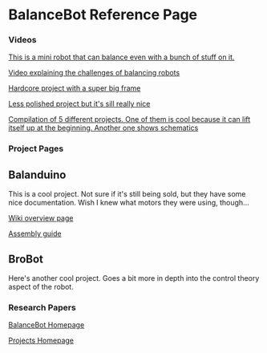 # BalanceBot Reference Page

### Videos

[This is a mini robot that can balance even with a bunch of stuff on it.](https://www.youtube.com/watch?v=w6VqASRawgg)

[Video explaining the challenges of balancing robots](https://www.youtube.com/watch?v=U3vAoJhIWms)

[Hardcore project with a super big frame](https://www.youtube.com/watch?v=EwrQEsFmL4E)

[Less polished project but it's sill really nice](https://www.youtube.com/watch?v=poWP-RpPa3g)

[Compilation of 5 different projects. One of them is cool because it can lift itself up at the beginning. Another one shows schematics](https://www.youtube.com/watch?v=0xegrfraf4k)

### Project Pages

## Balanduino

This is a cool project. Not sure if it's still being sold, but they have some nice documentation. Wish I knew what motors they were using, though...

[Wiki overview page](http://wiki.balanduino.net/Overview)

[Assembly guide](http://wiki.balanduino.net/Assembly_guide)

## BroBot

Here's another cool project. Goes a bit more in depth into the control theory aspect of the robot.

### Research Papers




[BalanceBot Homepage]()

[Projects Homepage](https://vashmata.github.io)